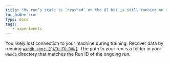 ```yaml
---
title: "My run's state is `crashed` on the UI but is still running on my machine. What do I do to get my data back?"
toc_hide: true
type: docs
tags:
   - experiments
---
```

You likely lost connection to your machine during training. Recover data by running [`wandb sync [PATH_TO_RUN]`](../ref/cli/wandb-sync.md). The path to your run is a folder in your `wandb` directory that matches the Run ID of the ongoing run.